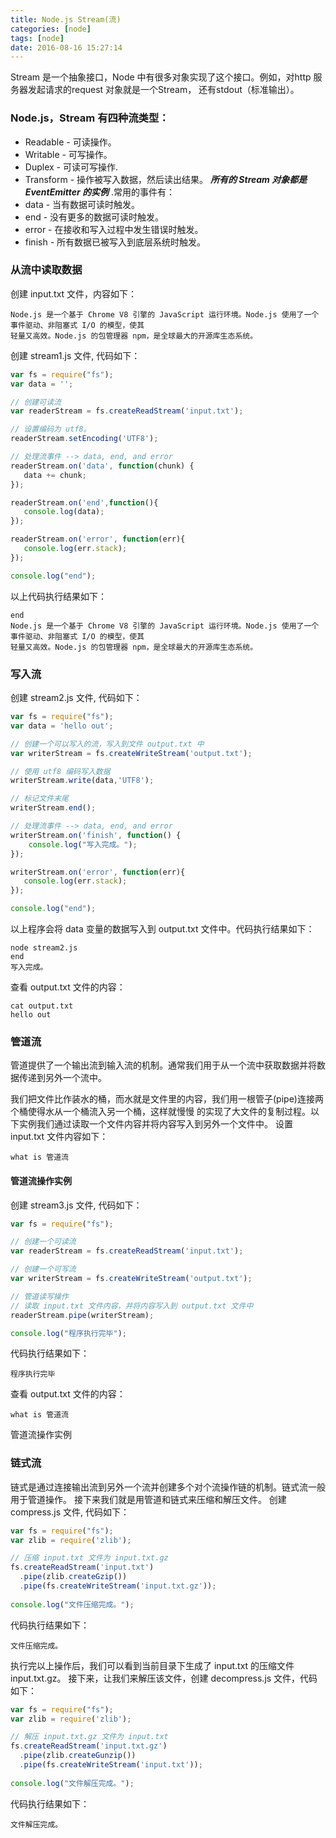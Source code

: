 ```yaml
---
title: Node.js Stream(流)
categories: [node]
tags: [node]
date: 2016-08-16 15:27:14
---
```

Stream 是一个抽象接口，Node 中有很多对象实现了这个接口。例如，对http 服务器发起请求的request 对象就是一个Stream，
还有stdout（标准输出）。
<!-- more -->

### Node.js，Stream 有四种流类型：
- Readable - 可读操作。
- Writable - 可写操作。
- Duplex - 可读可写操作.
- Transform - 操作被写入数据，然后读出结果。
***所有的 Stream 对象都是 EventEmitter 的实例*** .常用的事件有：
- data - 当有数据可读时触发。
- end - 没有更多的数据可读时触发。
- error - 在接收和写入过程中发生错误时触发。
- finish - 所有数据已被写入到底层系统时触发。

### 从流中读取数据
创建 input.txt 文件，内容如下：
```
Node.js 是一个基于 Chrome V8 引擎的 JavaScript 运行环境。Node.js 使用了一个事件驱动、非阻塞式 I/O 的模型，使其
轻量又高效。Node.js 的包管理器 npm，是全球最大的开源库生态系统。
```
创建 stream1.js 文件, 代码如下：
```js
var fs = require("fs");
var data = '';

// 创建可读流
var readerStream = fs.createReadStream('input.txt');

// 设置编码为 utf8。
readerStream.setEncoding('UTF8');

// 处理流事件 --> data, end, and error
readerStream.on('data', function(chunk) {
   data += chunk;
});

readerStream.on('end',function(){
   console.log(data);
});

readerStream.on('error', function(err){
   console.log(err.stack);
});

console.log("end");
```

以上代码执行结果如下：
```
end
Node.js 是一个基于 Chrome V8 引擎的 JavaScript 运行环境。Node.js 使用了一个事件驱动、非阻塞式 I/O 的模型，使其
轻量又高效。Node.js 的包管理器 npm，是全球最大的开源库生态系统。
```
### 写入流
创建 stream2.js 文件, 代码如下：
```js
var fs = require("fs");
var data = 'hello out';

// 创建一个可以写入的流，写入到文件 output.txt 中
var writerStream = fs.createWriteStream('output.txt');

// 使用 utf8 编码写入数据
writerStream.write(data,'UTF8');

// 标记文件末尾
writerStream.end();

// 处理流事件 --> data, end, and error
writerStream.on('finish', function() {
    console.log("写入完成。");
});

writerStream.on('error', function(err){
   console.log(err.stack);
});

console.log("end");
```

以上程序会将 data 变量的数据写入到 output.txt 文件中。代码执行结果如下：
```
node stream2.js
end
写入完成。
```
查看 output.txt 文件的内容：
```
cat output.txt 
hello out
```

### 管道流
管道提供了一个输出流到输入流的机制。通常我们用于从一个流中获取数据并将数据传递到另外一个流中。

我们把文件比作装水的桶，而水就是文件里的内容，我们用一根管子(pipe)连接两个桶使得水从一个桶流入另一个桶，这样就慢慢
的实现了大文件的复制过程。以下实例我们通过读取一个文件内容并将内容写入到另外一个文件中。
设置 input.txt 文件内容如下：
```
what is 管道流
```
#### 管道流操作实例
创建 stream3.js 文件, 代码如下：
```js
var fs = require("fs");

// 创建一个可读流
var readerStream = fs.createReadStream('input.txt');

// 创建一个可写流
var writerStream = fs.createWriteStream('output.txt');

// 管道读写操作
// 读取 input.txt 文件内容，并将内容写入到 output.txt 文件中
readerStream.pipe(writerStream);

console.log("程序执行完毕");
```
代码执行结果如下：
```
程序执行完毕
```
查看 output.txt 文件的内容：
```
what is 管道流
```
管道流操作实例
### 链式流
链式是通过连接输出流到另外一个流并创建多个对个流操作链的机制。链式流一般用于管道操作。
接下来我们就是用管道和链式来压缩和解压文件。
创建 compress.js 文件, 代码如下：
```js
var fs = require("fs");
var zlib = require('zlib');

// 压缩 input.txt 文件为 input.txt.gz
fs.createReadStream('input.txt')
  .pipe(zlib.createGzip())
  .pipe(fs.createWriteStream('input.txt.gz'));
  
console.log("文件压缩完成。");
```
代码执行结果如下：
```
文件压缩完成。
```

执行完以上操作后，我们可以看到当前目录下生成了 input.txt 的压缩文件 input.txt.gz。
接下来，让我们来解压该文件，创建 decompress.js 文件，代码如下：
```js
var fs = require("fs");
var zlib = require('zlib');

// 解压 input.txt.gz 文件为 input.txt
fs.createReadStream('input.txt.gz')
  .pipe(zlib.createGunzip())
  .pipe(fs.createWriteStream('input.txt'));
  
console.log("文件解压完成。");
```
代码执行结果如下：
```
文件解压完成。
```